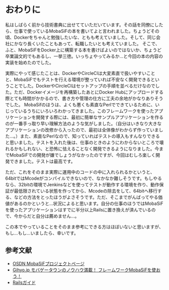 # おわりに

私はしばらく前から技術書典に出せてていただいています。その話を同僚にしたら、仕事で使っているMobaSiFの本を書いてよと言われました。ちょうどその頃、Dockerをちゃんと勉強したいな、ともも考えていました。そして、同じ会社にかなり長くいたこともあって、転職したいとも考えていました。
そこで、ふと、MobaSiFをDocker上に構築する本を書けばよいのではないか、ちょうど卒業論文的でもあるし、一挙三徳。いっちょやってみるか…と今回の本の内容の実装を始めたのでした。

実際にやって感じたことは、DockerやCircleCIは大変素直で扱いやすいことと、MobaSiFでもテストを行える環境が整っていれば不安なく開発できるということでした。DockerやCircleCIはセットアップの手順を並べるだけなのでした。ただ、Dockerイメージを再構築したあとにDocker Hubにアップロードする際とても時間がかかるので、書き方や管理の仕方に工夫の余地がかなりありそうでした。
MobaSifのほうは、よくも悪くも素直なPerlでできているために、いじっているうちにいろいろわかってきました。このフレームワークを使ったアプリケーションを開発する際には、最初に簡単なサンプルアプリケーションを作るのが一番手っ取り早い理解方法のような気がしました。（自分はいきなり大きなアプリケーションの改修から入ったので、最初は全体像がわからず作っていました…。）また、素直なPerlなので、知っていればテストの導入もすんなりできると思いました。テストを入れた後は、仕事のときのようにわからないところで壊れるかもしれない、と恐怖に怯えることなく開発できるようになりました。今までMobaSiFでの開発が嫌でしょうがなかったのですが、今回はむしろ楽しく開発できました。テストは最高です。

ただ、これをそのまま実際に運用中のコードの中に入れられるかというと、64bitではMcodeがコンパイルできないので、なかなか難しそうです。もしやるなら、32bitの環境でJenkinsなどを使ってテストが動作する環境を作り、動作保証が最低限されている状態を作ってから、Mcodeの除去をして、64bitへ移行する、などの方法をとったほうがよさそうです。ただ、そこまでがんばってやる価値があるのかというと…状況によると思います。自分の仕事のほうではMobaSiFを使ったアプリケーションはすでに半分以上Railsに置き換えが済んでいるので、今からだと自分は薦めません…。

この本でやっていることをそのまま参考にできる方はほぼいないと思いますが、もし…もし…いましたら、幸いです。

## 参考文献

- [OSDN MobaSiFプロジェクトページ](https://ja.osdn.net/projects/moba/)
- [Gihyo.jp モバゲータウンのノウハウ満載！ フレームワークMobaSiFを使おう！](https://gihyo.jp/dev/feature/01/mobasif)
- [Railsガイド](https://railsguides.jp/)
